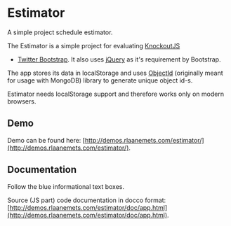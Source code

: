 Estimator
=========

A simple project schedule estimator.

The Estimator is a simple project for evaluating [KnockoutJS](http://knockoutjs.com/KnockoutJS)
+ [Twitter Bootstrap](http://twitter.github.com/bootstrap/). It also uses
[jQuery](http://jquery.com/) as it's requirement by Bootstrap.

The app stores its data in localStorage and uses [ObjectId](https://github.com/justaprogrammer/ObjectId.js)
(originally meant for usage with MongoDB) library to generate unique object id-s.

Estimator needs localStorage support and therefore works only on modern browsers.

Demo
----

Demo can be found here: [http://demos.rlaanemets.com/estimator/](http://demos.rlaanemets.com/estimator/).

Documentation
-------------

Follow the blue informational text boxes.

Source (JS part) code documentation in docco format: [http://demos.rlaanemets.com/estimator/doc/app.html](http://demos.rlaanemets.com/estimator/doc/app.html).
